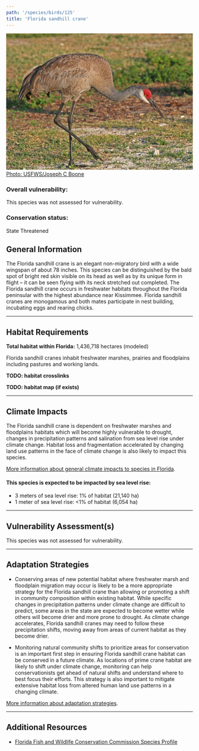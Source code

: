 ```yaml
---
path: '/species/birds/125'
title: 'Florida sandhill crane'
---
```


<content-header icon="cranes" title="Florida sandhill crane" subtitle="Grus canadensis pratensis"></content-header>

<div id="TopSection">

<div class="header-photo"><img src="125.jpg" alt="Photo for Florida sandhill crane"/>
<figcaption><a href="https://commons.wikimedia.org/w/index.php?curid=25318466" target="_blank" rel="noopener noreferrer">Photo: USFWS/Joseph C Boone</a></figcaption></div>

<div>

### Overall vulnerability:

This species was not assessed for vulnerability.

### Conservation status:

State Threatened

</div>
</div>

## General Information

The Florida sandhill crane is an elegant non-migratory bird with a wide wingspan of about 78 inches.  This species can be distinguished by the bald spot of bright red skin visible on its head as well as by its unique form in flight – it can be seen flying with its neck stretched out completed.  The Florida sandhill crane occurs in freshwater habitats throughout the Florida peninsular with the highest abundance near Kissimmee.  Florida sandhill cranes are monogamous and both mates participate in nest building, incubating eggs and rearing chicks.

<hr />

## Habitat Requirements

**Total habitat within Florida:** 1,436,718 hectares (modeled)

Florida sandhill cranes inhabit freshwater marshes, prairies and floodplains including pastures and working lands.

**TODO: habitat crosslinks**

**TODO: habitat map (if exists)**

<hr />

## Climate Impacts

The Florida sandhill crane is dependent on freshwater marshes and floodplains habitats which will become highly vulnerable to drought, changes in precipitation patterns and salination from sea level rise under climate change. Habitat loss and fragmentation accelerated by changing land use patterns in the face of climate change is also likely to impact this species.

[More information about general climate impacts to species in Florida](/impacts/species).


#### This species is expected to be impacted by sea level rise:

- 3 meters of sea level rise: 1% of habitat (21,140 ha)
- 1 meter of sea level rise: <1% of habitat (6,054 ha)
    

<hr />

## Vulnerability Assessment(s)

This species was not assessed for vulnerability.

<hr />

## Adaptation Strategies

- Conserving areas of new potential habitat where freshwater marsh and floodplain migration may occur is likely to be a more appropriate strategy for the Florida sandhill crane than allowing or promoting a shift in community composition within existing habitat.   While specific changes in precipitation patterns under climate change are difficult to predict, some areas in the state are expected to become wetter while others will become drier and more prone to drought.  As climate change accelerates, Florida sandhill cranes may need to follow these precipitation shifts, moving away from areas of current habitat as they become drier.

- Monitoring natural community shifts to prioritize areas for conservation is an important first step in ensuring Florida sandhill crane habitat can be conserved in a future climate.  As locations of prime crane habitat are likely to shift under climate change, monitoring can help conservationists get ahead of natural shifts and understand where to best focus their efforts.  This strategy is also important to mitigate extensive habitat loss from altered human land use patterns in a changing climate.

[More information about adaptation strategies](/strategies).

<hr />


## Additional Resources

- [Florida Fish and Wildlife Conservation Commission Species Profile](https://myfwc.com/wildlifehabitats/profiles/birds/cranes/sandhill-crane/)

